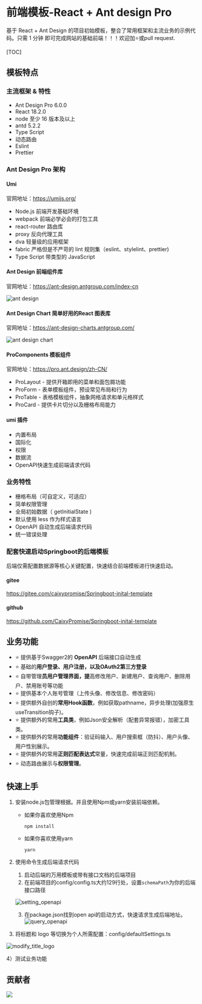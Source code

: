 # 前端模板-React + Ant design Pro



基于 React + Ant Design 的项目初始模板，整合了常用框架和主流业务的示例代码。只需 1 分钟 即可完成网站的基础前端！！！欢迎加:star:或pull request.

[TOC]

## 模板特点

### 主流框架 & 特性

+ Ant Design Pro 6.0.0
+ React 18.2.0
+ node 至少 16 版本及以上
+ antd 5.2.2
+ Type Script
+ 动态路由
+ Eslint
+ Prettier

### Ant Design Pro 架构

#### Umi

官网地址：https://umijs.org/

+ Node.js 前端开发基础环境
+ webpack 前端必学必会的打包工具
+ react-router 路由库
+ proxy 反向代理工具
+ dva 轻量级的应用框架
+ fabric 严格但是不严苛的 lint 规则集（eslint、stylelint、prettier)
+ Type Script 带类型的 JavaScript

#### Ant Design 前端组件库

官网地址：https://ant-design.antgroup.com/index-cn

![ant design](/docs/ant_design.png)

#### Ant Design Chart 简单好用的React 图表库

官网地址：https://ant-design-charts.antgroup.com/

![ant design chart](/docs/ant_design_chart.png)

#### ProComponents 模板组件

官网地址：https://pro.ant.design/zh-CN/

+ ProLayout - 提供开箱即用的菜单和面包屑功能
+ ProForm - 表单模板组件，预设常见布局和行为
+ ProTable - 表格模板组件，抽象网格请求和单元格样式
+ ProCard - 提供卡片切分以及栅格布局能力

#### umi 插件

+ 内置布局
+ 国际化
+ 权限
+ 数据流
+ OpenAPI快速生成前端请求代码

### 业务特性

+ 栅格布局（可自定义，可适应）
+ 简单权限管理 
+ 全局初始数据（ getInitialState )
+ 默认使用 less 作为样式语言
+ OpenAPI 自动生成后端请求代码
+ 统一错误处理

### 配套快速启动Springboot的后端模板

后端仅需配置数据源等核心关键配置，快速结合前端模板进行快速启动。

#### gitee

https://gitee.com/caixypromise/Springboot-inital-template

#### github

https://github.com/CaixyPromise/Springboot-inital-template

## 业务功能

+ :star: 提供基于Swagger2的 **OpenAPI** 后端接口自动生成
+ :star: 基础的**用户登录、用户注册，以及OAuth2第三方登录**
+ :star: 自带管理**员用户管理界面，提**高修改用户、新建用户、查询用户、删除用户、禁用账号等功能
+ :star: 提供基本个人账号管理（上传头像、修改信息、修改密码）
+ :star: 提供额外自创的**常用Hook函数**，例如获取pathname，异步处理(加强原生useTransition钩子)。
+ :star: 提供额外的常用**工具类**，例如Json安全解析（配套异常报错），加密工具类。
+ :star: 提供额外的常用**功能组件**：验证码输入、用户搜索框（防抖）、用户头像、用户性别展示。
+ :star: 提供额外的常用**正则匹配表达式**常量，快速完成前端正则匹配机制。
+ :star: 动态路由展示与**权限管理**。

## 快速上手

1. 安装node.js包管理根据。并且使用Npm或yarn安装前端依赖。

   - 如果你喜欢使用Npm

     ```shell
     npm install
     ```

   - 如果你喜欢使用yarn

     ```shell
     yarn
     ```

2. 使用命令生成后端请求代码

   1. 启动后端的万用模板或带有接口文档的后端项目
   2. 在前端项目的config/config.ts大约129行处，设置`schemaPath`为你的后端接口路径

   ![setting_openapi](/docs/setting_openapi.png)

   3. 在package.json找到open api的启动方式，快速请求生成后端地址。
      ![query_openapi](/docs/query_openapi.png)

3. 将标题和 logo 等切换为个人所需配置：config/defaultSettings.ts

![modify_title_logo](/docs/modify_title_logo.png)

4）测试业务功能

## 贡献者

<a href="https://github.com/CaixyPromise/React-fronted-template/graphs/contributors">   <img src="https://contrib.rocks/image?repo=CaixyPromise/React-fronted-template" /> </a>

